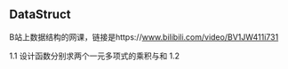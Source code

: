 ## DataStruct

B站上数据结构的网课，链接是https://www.bilibili.com/video/BV1JW411i731


1.1 设计函数分别求两个一元多项式的乘积与和
1.2

